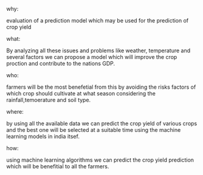 why:

evaluation of a prediction model which may be used for the prediction of crop yield


what:

By analyzing all these issues and problems like weather, temperature and several factors we can propose a model which will improve the crop proction and contribute to the nations GDP.

who:

farmers will be the most benefetial from this by avoiding the risks factors of which crop should cultivate at what season considering the rainfall,temoerature and soil type.

where:

by using all the available data we can predict the crop yield of various crops and the best one will be selected at a suitable time using the machine learning models in india itsef.

how:

using machine learning algorithms we can predict the crop yield prediction which will be benefitial to all the farmers.
